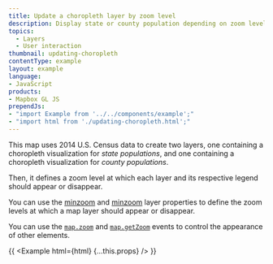 ```yaml
---
title: Update a choropleth layer by zoom level
description: Display state or county population depending on zoom level.
topics:
  - Layers
  - User interaction
thumbnail: updating-choropleth
contentType: example
layout: example
language:
- JavaScript
products:
- Mapbox GL JS
prependJs:
- "import Example from '../../components/example';"
- "import html from './updating-choropleth.html';"
---
```


This map uses 2014 U.S. Census data to create two layers, one containing a choropleth visualization for _state populations_, and one containing a choropleth visualization for _county populations_. 

Then, it defines a zoom level at which each layer and its respective legend should appear or disappear.

You can use the [minzoom]() and [minzoom]() layer properties to define the zoom levels at which a map layer should appear or disappear.

You can use the [`map.zoom`]() and [`map.getZoom`]() events to control the appearance of other elements. 

{{ <Example html={html} {...this.props} /> }}
